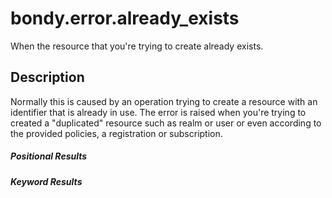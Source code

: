 # bondy.error.already_exists
When the resource that you're trying to create already exists.

## Description
Normally this is caused by an operation trying to create a resource with an identifier that is already in use.
The error is raised when you're trying to created a "duplicated" resource such as realm or user or even according to the provided policies, a registration or subscription.

##### Positional Results
<DataTreeView
	:maxDepth="10"
	:data="JSON.stringify({
        0: {
            'type': 'string',
            'description': 'The error message'
        }
	})"
/>

##### Keyword Results
<DataTreeView
	:maxDepth="10"
	:data="JSON.stringify({
        'code': {
            'type': 'string',
            'description': 'already_exists'
        },
        'description': {
            'type': 'string',
            'description': 'The error description'
        },
        'message': {
            'type': 'string',
            'description': 'The error message'
        }
	})"
/>